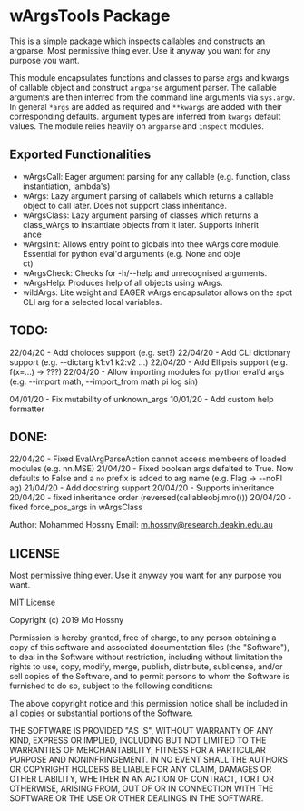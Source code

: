 # wArgsTools Package

This is a simple package which inspects callables and constructs an argparse.
Most permissive thing ever. Use it anyway you want for any purpose you want.

This module encapsulates functions and classes to parse args and kwargs of
callable object and construct `argparse` argument parser. The callable
arguments are then inferred from the command line arguments via `sys.argv`.
In general `*args` are added as required and `**kwargs` are added with their
corresponding defaults. argument types are inferred from `kwargs` default
values. The module relies heavily on `argparse` and `inspect` modules.

## Exported Functionalities
- wArgsCall: Eager argument parsing for any callable (e.g. function, class instantiation, lambda's)
- wArgs: Lazy argument parsing of callabels which returns a callable object to call later. Does not support class inheritance.
- wArgsClass: Lazy argument parsing of classes which returns a class_wArgs to instantiate objects from it later. Supports inherit\
ance
- wArgsInit: Allows entry point to globals into thee wArgs.core module. Essential for python eval'd arguments (e.g. None and obje\
ct)
- wArgsCheck: Checks for -h/--help and unrecognised arguments.
- wArgsHelp: Produces help of all objects using wArgs.
- wildArgs: Lite weight and EAGER wArgs encapsulator allows on the spot CLI arg for a selected local variables.

## TODO:
22/04/20 - Add choioces support (e.g. set?)
22/04/20 - Add CLI dictionary support (e.g. --dictarg k1:v1 k2:v2 ...)
22/04/20 - Add Ellipsis support (e.g. f(x=...) -> ???)
22/04/20 - Allow importing modules for python eval'd args (e.g. --import math, --import_from math pi log sin)

04/01/20 - Fix mutability of unknown_args
10/01/20 - Add custom help formatter

## DONE:
22/04/20 - Fixed EvalArgParseAction cannot access membeers of loaded modules (e.g. nn.MSE)
21/04/20 - Fixed boolean args defalted to True. Now defaults to False and a `no` prefix is added to arg name (e.g. Flag -> --noFl\
ag)
21/04/20 - Add docstring support
20/04/20 - Supports inheritance
20/04/20 - fixed inheritance order (reversed(callableobj.mro()))
20/04/20 - fixed force_pos_args in wArgsClass

Author: Mohammed Hossny
Email: m.hossny@research.deakin.edu.au

## LICENSE
Most permissive thing ever. Use it anyway you want for any purpose you want.

MIT License

Copyright (c) 2019 Mo Hossny

Permission is hereby granted, free of charge, to any person obtaining a copy
of this software and associated documentation files (the "Software"), to deal
in the Software without restriction, including without limitation the rights
to use, copy, modify, merge, publish, distribute, sublicense, and/or sell
copies of the Software, and to permit persons to whom the Software is
furnished to do so, subject to the following conditions:

The above copyright notice and this permission notice shall be included in all
copies or substantial portions of the Software.

THE SOFTWARE IS PROVIDED "AS IS", WITHOUT WARRANTY OF ANY KIND, EXPRESS OR
IMPLIED, INCLUDING BUT NOT LIMITED TO THE WARRANTIES OF MERCHANTABILITY,
FITNESS FOR A PARTICULAR PURPOSE AND NONINFRINGEMENT. IN NO EVENT SHALL THE
AUTHORS OR COPYRIGHT HOLDERS BE LIABLE FOR ANY CLAIM, DAMAGES OR OTHER
LIABILITY, WHETHER IN AN ACTION OF CONTRACT, TORT OR OTHERWISE, ARISING FROM,
OUT OF OR IN CONNECTION WITH THE SOFTWARE OR THE USE OR OTHER DEALINGS IN THE
SOFTWARE.
